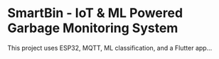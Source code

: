 # SmartBin - IoT & ML Powered Garbage Monitoring System

This project uses ESP32, MQTT, ML classification, and a Flutter app...
